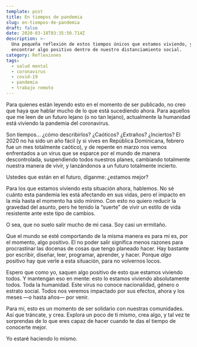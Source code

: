 ```yaml
---
template: post
title: En tiempos de pandemia
slug: en-tiempos-de-pandemia
draft: false
date: 2020-03-18T03:35:50.714Z
description: >-
  Una pequeña reflexión de estos tiempos únicos que estamos viviendo, y cómo
  encontrar algo positivo dentro de nuestro distanciamiento social.
category: Reflexiones
tags:
  - salud mental
  - coronavirus
  - covid-19
  - pandemia
  - trabajo remoto
---
```

Para quienes están leyendo esto en el momento de ser publicado, no creo que haya que hablar mucho de lo que está sucediendo ahora. Para aquellos que me leen de un futuro lejano (o no tan lejano), actualmente la humanidad está viviendo la pandemia del coronavirus.

Son tiempos… ¿cómo describirlos? ¿Caóticos? ¿Extraños? ¿Inciertos? El 2020 no ha sido un año fácil (y si vives en República Dominicana, febrero fue un mes totalmente caótico), y de repente en marzo nos vemos enfrentados a un virus que se esparce por el mundo de manera descontrolada, suspendiendo todos nuestros planes, cambiando totalmente nuestra manera de vivir, y lanzándonos a un futuro totalmente incierto.

Ustedes que están en el futuro, díganme: ¿estamos mejor?

Para los que estamos viviendo esta situación ahora, hablemos. No sé cuánto esta pandemia les está afectando en sus vidas, pero el impacto en la mía hasta el momento ha sido mínimo. Con esto no quiero reducir la gravedad del asunto, pero he tenido la “suerte” de vivir un estilo de vida resistente ante este tipo de cambios.

O sea, que no suelo salir mucho de mi casa. Soy casi un ermitaño.

Que el mundo se esté comportando de la misma manera es para mí es, por el momento, algo positivo. El no poder salir significa menos razones para procrastinar las docenas de cosas que tengo planeado hacer. Hay bastante por escribir, diseñar, leer, programar, aprender, y hacer. Porque _algo_  positivo hay que verle a esta situación, para no volvernos locos. 

Espero que como yo, saquen algo positivo de esto que estamos viviendo todos. Y mantengan eso en mente: esto lo estamos viviendo absolutamente todos. Toda la humanidad. Este virus no conoce nacionalidad, género o estrato social.  Todos nos veremos impactado por sus efectos, ahora y los meses —o hasta años— por venir.

Para mí, esto es un momento de ser solidario con nuestras comunidades. Así que tráncate, y crea. Explora un poco de ti mismo, crea algo, y tal vez te sorprendas de lo que eres capaz de hacer cuando te das el tiempo de conocerte mejor.

Yo estaré haciendo lo mismo.
